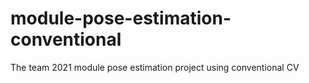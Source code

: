 # module-pose-estimation-conventional
The team 2021 module pose estimation project using conventional CV
